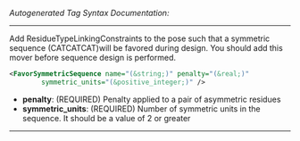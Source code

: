_Autogenerated Tag Syntax Documentation:_

---
Add ResidueTypeLinkingConstraints to the pose such that a symmetric sequence (CATCATCAT)will be favored during design. You should add this mover before sequence design is performed.

```xml
<FavorSymmetricSequence name="(&string;)" penalty="(&real;)"
        symmetric_units="(&positive_integer;)" />
```

-   **penalty**: (REQUIRED) Penalty applied to a pair of asymmetric residues
-   **symmetric_units**: (REQUIRED) Number of symmetric units in the sequence. It should be a value of 2 or greater

---

